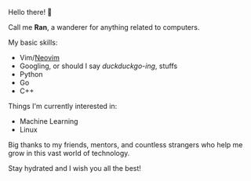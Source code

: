 Hello there! 👋

Call me **Ran**, a wanderer for anything related to computers.

My basic skills:
- Vim/[Neovim](https://github.com/neovim/neovim)
- Googling, or should I say *duckduckgo-ing*, stuffs
- Python
- Go
- C++

Things I'm currently interested in:
- Machine Learning
- Linux

Big thanks to my friends, mentors, and countless strangers who help me grow in this vast world of technology.

Stay hydrated and I wish you all the best!

<!---
randhayoga/randhayoga is a ✨ special ✨ repository because its `README.md` (this file) appears on your GitHub profile.
You can click the Preview link to take a look at your changes.
--->
